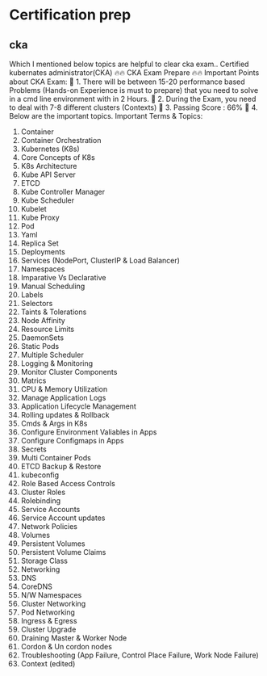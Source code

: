 # Certification prep

## cka
Which I mentioned below topics are helpful to clear cka exam..
Certified kubernates administrator(CKA)
:fire::fire: CKA Exam Prepare :fire::fire:
Important Points about CKA Exam:
:pushpin: 1. There will be between 15-20 performance based Problems (Hands-on Experience is must to prepare) that you need to  solve in a cmd line environment with in 2 Hours.
:pushpin: 2. During the Exam, you need to deal with 7-8 different clusters (Contexts)
:pushpin: 3. Passing Score : 66%
:pushpin: 4. Below are the important topics.
Important Terms & Topics:
1. Container
2. Container Orchestration
3. Kubernetes (K8s)
4. Core Concepts of K8s
5. K8s Architecture
6. Kube API Server
7. ETCD
8. Kube Controller Manager
9. Kube Scheduler
10. Kubelet
11. Kube Proxy
12. Pod
13. Yaml
14. Replica Set
15. Deployments
16. Services (NodePort, ClusterIP & Load Balancer)
17. Namespaces
18. Imparative Vs Declarative
19. Manual Scheduling
20. Labels
21. Selectors
22. Taints & Tolerations
23. Node Affinity
24. Resource Limits
25. DaemonSets
26. Static Pods
27. Multiple Scheduler
28. Logging & Monitoring
29. Monitor Cluster Components
30. Matrics
31. CPU & Memory Utilization
32. Manage Application Logs
33. Application Lifecycle Management
34. Rolling updates & Rollback
35. Cmds & Args in K8s
36. Configure Environment Valiables in Apps
37. Configure Configmaps in Apps
38. Secrets
39. Multi Container Pods
40. ETCD Backup & Restore
41. kubeconfig
42. Role Based Access Controls
43. Cluster Roles
44. Rolebinding
45. Service Accounts
46. Service Account updates
47. Network Policies
48. Volumes
49. Persistent Volumes
50. Persistent Volume Claims
51. Storage Class
52. Networking
53. DNS
54. CoreDNS
55. N/W Namespaces
56. Cluster Networking
57. Pod Networking
58. Ingress & Egress
59. Cluster Upgrade
60. Draining Master & Worker Node
61. Cordon & Un cordon nodes
62. Troubleshooting (App Failure, Control Place Failure, Work Node Failure)
63. Context (edited) 
